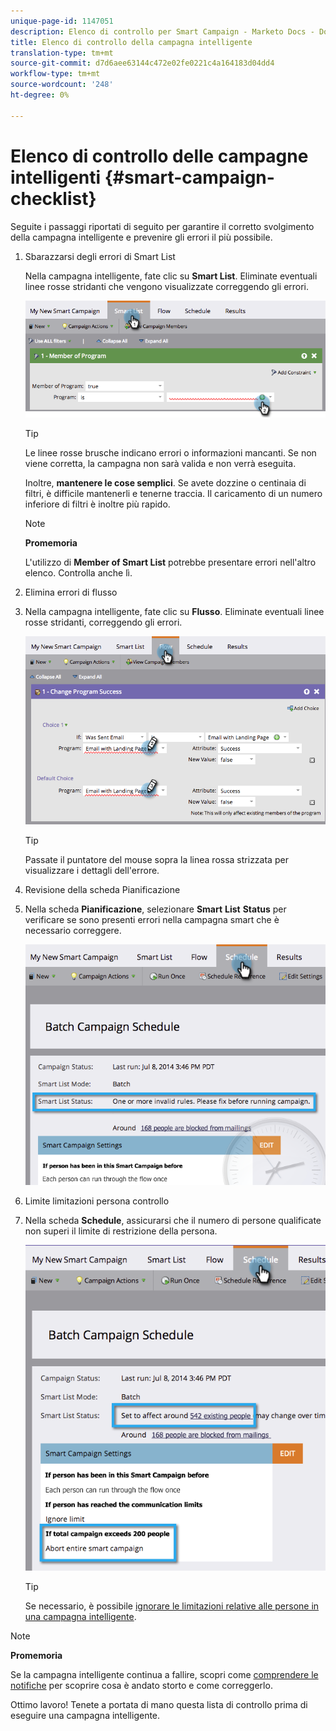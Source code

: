 ```yaml
---
unique-page-id: 1147051
description: Elenco di controllo per Smart Campaign - Marketo Docs - Documentazione prodotto
title: Elenco di controllo della campagna intelligente
translation-type: tm+mt
source-git-commit: d7d6aee63144c472e02fe0221c4a164183d04dd4
workflow-type: tm+mt
source-wordcount: '248'
ht-degree: 0%

---
```



# Elenco di controllo delle campagne intelligenti {#smart-campaign-checklist}

Seguite i passaggi riportati di seguito per garantire il corretto svolgimento della campagna intelligente e prevenire gli errori il più possibile.

1. Sbarazzarsi degli errori di Smart List

   Nella campagna intelligente, fate clic su **Smart List**. Eliminate eventuali linee rosse stridanti che vengono visualizzate correggendo gli errori.

   ![](assets/image2014-9-22-16-3a9-3a13.png)

   >[!TIP]
   >
   >Le linee rosse brusche indicano errori o informazioni mancanti. Se non viene corretta, la campagna non sarà valida e non verrà eseguita.
   >
   >
   >Inoltre, **mantenere le cose semplici**. Se avete dozzine o centinaia di filtri, è difficile mantenerli e tenerne traccia. Il caricamento di un numero inferiore di filtri è inoltre più rapido.

   >[!NOTE]
   >
   >**Promemoria**
   >
   >
   >L&#39;utilizzo di **Member of Smart List** potrebbe presentare errori nell&#39;altro elenco. Controlla anche lì.

1. Elimina errori di flusso
1. Nella campagna intelligente, fate clic su **Flusso**. Eliminate eventuali linee rosse stridanti, correggendo gli errori.

   ![](assets/image2014-9-22-16-3a10-3a49.png)

   >[!TIP]
   >
   >Passate il puntatore del mouse sopra la linea rossa strizzata per visualizzare i dettagli dell&#39;errore.

1. Revisione della scheda Pianificazione
1. Nella scheda **Pianificazione**, selezionare **Smart** **List** **Status** per verificare se sono presenti errori nella campagna smart che è necessario correggere.

   ![](assets/three.png)

1. Limite limitazioni persona controllo
1. Nella scheda **Schedule**, assicurarsi che il numero di persone qualificate non superi il limite di restrizione della persona.

   ![](assets/four.png)

   >[!TIP]
   >
   >Se necessario, è possibile [ignorare le limitazioni relative alle persone in una campagna intelligente](../../../../product-docs/core-marketo-concepts/smart-campaigns/using-smart-campaigns/override-person-restrictions-in-a-smart-campaign.md).

>[!NOTE]
>
>**Promemoria**
>
>Se la campagna intelligente continua a fallire, scopri come [comprendere le notifiche](../../../../product-docs/core-marketo-concepts/miscellaneous/understanding-notifications.md) per scoprire cosa è andato storto e come correggerlo.

Ottimo lavoro! Tenete a portata di mano questa lista di controllo prima di eseguire una campagna intelligente.